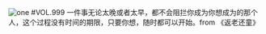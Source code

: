 ![one](http://image.wufazhuce.com/Fu3aLNFR9w0av4mOKR9eKoxDxdBx)
#VOL.999
一件事无论太晚或者太早，都不会阻拦你成为你想成为的那个人，这个过程没有时间的期限，只要你想，随时都可以开始。from 《返老还童》